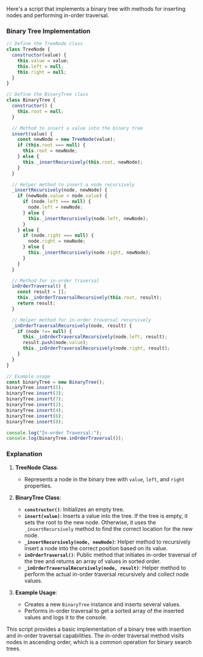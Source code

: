 Here's a script that implements a binary tree with methods for inserting nodes and performing in-order traversal.

### Binary Tree Implementation

```javascript
// Define the TreeNode class
class TreeNode {
  constructor(value) {
    this.value = value;
    this.left = null;
    this.right = null;
  }
}

// Define the BinaryTree class
class BinaryTree {
  constructor() {
    this.root = null;
  }

  // Method to insert a value into the binary tree
  insert(value) {
    const newNode = new TreeNode(value);
    if (this.root === null) {
      this.root = newNode;
    } else {
      this._insertRecursively(this.root, newNode);
    }
  }

  // Helper method to insert a node recursively
  _insertRecursively(node, newNode) {
    if (newNode.value < node.value) {
      if (node.left === null) {
        node.left = newNode;
      } else {
        this._insertRecursively(node.left, newNode);
      }
    } else {
      if (node.right === null) {
        node.right = newNode;
      } else {
        this._insertRecursively(node.right, newNode);
      }
    }
  }

  // Method for in-order traversal
  inOrderTraversal() {
    const result = [];
    this._inOrderTraversalRecursively(this.root, result);
    return result;
  }

  // Helper method for in-order traversal recursively
  _inOrderTraversalRecursively(node, result) {
    if (node !== null) {
      this._inOrderTraversalRecursively(node.left, result);
      result.push(node.value);
      this._inOrderTraversalRecursively(node.right, result);
    }
  }
}

// Example usage
const binaryTree = new BinaryTree();
binaryTree.insert(5);
binaryTree.insert(3);
binaryTree.insert(7);
binaryTree.insert(2);
binaryTree.insert(4);
binaryTree.insert(6);
binaryTree.insert(8);

console.log("In-order Traversal:");
console.log(binaryTree.inOrderTraversal());
```

### Explanation

1. **TreeNode Class**:

   - Represents a node in the binary tree with `value`, `left`, and `right` properties.

2. **BinaryTree Class**:

   - **`constructor()`**: Initializes an empty tree.
   - **`insert(value)`**: Inserts a value into the tree. If the tree is empty, it sets the root to the new node. Otherwise, it uses the `_insertRecursively` method to find the correct location for the new node.
   - **`_insertRecursively(node, newNode)`**: Helper method to recursively insert a node into the correct position based on its value.
   - **`inOrderTraversal()`**: Public method that initiates in-order traversal of the tree and returns an array of values in sorted order.
   - **`_inOrderTraversalRecursively(node, result)`**: Helper method to perform the actual in-order traversal recursively and collect node values.

3. **Example Usage**:
   - Creates a new `BinaryTree` instance and inserts several values.
   - Performs in-order traversal to get a sorted array of the inserted values and logs it to the console.

This script provides a basic implementation of a binary tree with insertion and in-order traversal capabilities. The in-order traversal method visits nodes in ascending order, which is a common operation for binary search trees.
